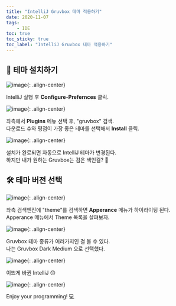 ```yaml
---
title: "IntelliJ Gruvbox 테마 적용하기"
date: 2020-11-07
tags:
    - IDE
toc: true
toc_sticky: true
toc_label: "IntelliJ Gruvbox 테마 적용하기"
---
```


## 🔧 테마 설치하기
![image](https://user-images.githubusercontent.com/37354145/98430182-27af3b00-20ef-11eb-9bc8-0a50b99a6adf.png){: .align-center}

IntelliJ 실행 후 **Configure**-**Prefernces** 클릭.

![image](https://user-images.githubusercontent.com/37354145/98430191-3a297480-20ef-11eb-92f2-672b32ba1962.png){: .align-center}

좌측에서 **Plugins** 메뉴 선택 후, "gruvbox" 검색.  
다운로드 수와 평점이 가장 좋은 테마를 선택해서 **Install** 클릭.

![image](https://user-images.githubusercontent.com/37354145/98430194-444b7300-20ef-11eb-9bdf-b919c53e33e2.png){: .align-center}

설치가 완료되면 자동으로 IntelliJ 테마가 변경된다.  
하지만 내가 원하는 Gruvbox는 검은 색인걸? 🤔

## 🛠️ 테마 버전 선택
![image](https://user-images.githubusercontent.com/37354145/98430221-70ff8a80-20ef-11eb-8d7a-f1cd4444a585.png){: .align-center}

좌측 검색엔진에 "theme"를 검색하면 **Apperance** 메뉴가 하이라이팅 된다.  
Apperance 메뉴에서 Theme 목록을 살펴보자.  

![image](https://user-images.githubusercontent.com/37354145/98430227-7c52b600-20ef-11eb-9166-1366052a6fb6.png){: .align-center}

Gruvbox 테마 종류가 여러가지인 걸 볼 수 있다.  
나는 Gruvbox Dark Medium 으로 선택했다.  

![image](https://user-images.githubusercontent.com/37354145/98430236-87a5e180-20ef-11eb-91b7-d59186565e74.png){: .align-center}

이쁘게 바뀐 IntelliJ 😙

![image](https://user-images.githubusercontent.com/37354145/98430269-b15f0880-20ef-11eb-93f8-5ece7804f2e1.png){: .align-center}

Enjoy your programming! 💻